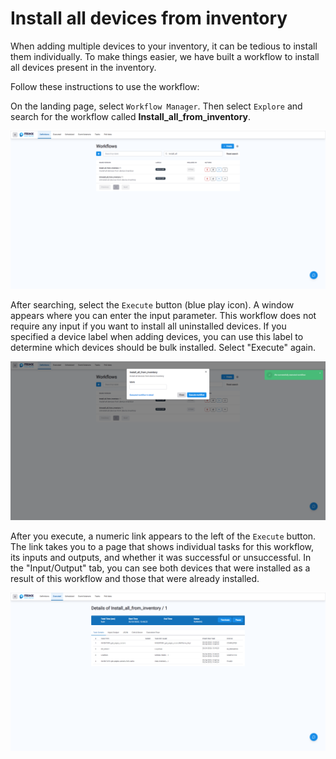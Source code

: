 # Install all devices from inventory

When adding multiple devices to your inventory, it can be tedious to install them individually.
To make things easier, we have built a workflow to install all devices present in the inventory.

Follow these instructions to use the workflow:

On the landing page,  select `Workflow Manager`. Then select `Explore` and search for the workflow called **Install_all_from_inventory**.

![Search for install_all_from_inventory](install_all_from_inventory_search.png)

After searching, select the `Execute` button (blue play icon). A window appears where you can enter the input parameter. This workflow does not require any input if you want to install all uninstalled devices. If you specified a device label when adding devices, you can use this label to determine which devices should be bulk installed. Select "Execute" again.

![Execute install_all_from_inventory](install_all_from_inventory_pop_up_window.png)

After you execute, a numeric link appears to the left of the `Execute` button. The link takes you to a page that shows individual tasks for this workflow, its inputs and outputs, and whether it was successful or unsuccessful. In the "Input/Output" tab, you can see both devices that were installed as a result of this workflow and those that were already installed.

![Results of the workflow](install_all_from_inventory_result.png)